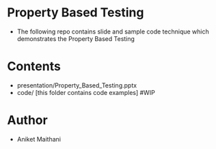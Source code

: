 # Property Based Testing
- The following repo contains slide and sample code technique which demonstrates the Property Based Testing


# Contents 
- presentation/Property_Based_Testing.pptx 
- code/ [this folder contains code examples] #WIP


# Author 
- Aniket Maithani

